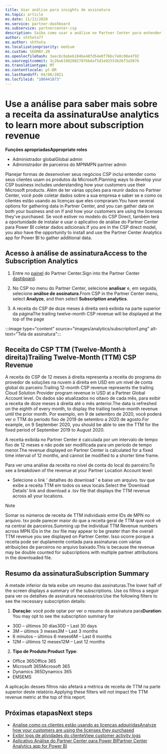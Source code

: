 ```yaml
---
title: Usar análise para insights de assinatura
ms.topic: article
ms.date: 11/13/2020
ms.service: partner-dashboard
ms.subservice: partnercenter-csp
description: Saiba como usar a análise no Partner Center para entender melhor seus negócios e como seus clientes usam as licenças que você comprou.
author: shthota77
ms.author: shthota
ms.localizationpriority: medium
ms.custom: SEOMAY.20
ms.openlocfilehash: 3aec8c8abe6184be48fd54e0f76bc7e0c08e4792
ms.sourcegitcommit: 3c26a61982082787bbdaf5d1e92553b26f3a5076
ms.translationtype: MT
ms.contentlocale: pt-BR
ms.lasthandoff: 04/06/2021
ms.locfileid: "106441873"
---
```

# <a name="use-analytics-to-learn-more-about-subscription-revenue"></a><span data-ttu-id="f7892-103">Use a análise para saber mais sobre a receita da assinatura</span><span class="sxs-lookup"><span data-stu-id="f7892-103">Use analytics to learn more about subscription revenue</span></span>

<span data-ttu-id="f7892-104">**Funções apropriadas**</span><span class="sxs-lookup"><span data-stu-id="f7892-104">**Appropriate roles**</span></span>

- <span data-ttu-id="f7892-105">Administrador global</span><span class="sxs-lookup"><span data-stu-id="f7892-105">Global admin</span></span>
- <span data-ttu-id="f7892-106">Administrador de parceiros do MPN</span><span class="sxs-lookup"><span data-stu-id="f7892-106">MPN partner admin</span></span>

<span data-ttu-id="f7892-107">Planejar formas de desenvolver seus negócios CSP inclui entender como seus clientes usam os produtos da Microsoft.</span><span class="sxs-lookup"><span data-stu-id="f7892-107">Planning ways to develop your CSP business includes understanding how your customers use their Microsoft products.</span></span> <span data-ttu-id="f7892-108">Além de ter várias opções para reunir dados no Partner Center, você pode coletar dados sobre a sua empresa e saber se e como os clientes estão usando as licenças que eles compraram.</span><span class="sxs-lookup"><span data-stu-id="f7892-108">You have several options for gathering data in Partner Center, and you can gather data on both your business and on if and how your customers are using the licenses they've purchased.</span></span> <span data-ttu-id="f7892-109">Se você estiver no modelo do CSP Direct, também terá a oportunidade de instalar e usar o aplicativo de análise do Partner Center para Power BI coletar dados adicionais.</span><span class="sxs-lookup"><span data-stu-id="f7892-109">If you are in the CSP direct model, you also have the opportunity to install and use the Partner Center Analytics app for Power BI to gather additional data.</span></span>

## <a name="access-to-the-subscription-analytics"></a><span data-ttu-id="f7892-110">Acesso à análise de assinatura</span><span class="sxs-lookup"><span data-stu-id="f7892-110">Access to the Subscription Analytics</span></span>

1. <span data-ttu-id="f7892-111">Entre no [painel](https://partner.microsoft.com/dashboard/home) do Partner Center.</span><span class="sxs-lookup"><span data-stu-id="f7892-111">Sign into the Partner Center [dashboard](https://partner.microsoft.com/dashboard/home).</span></span>
1. <span data-ttu-id="f7892-112">No CSP no menu do Partner Center, selecione **analisar** e, em seguida, selecione **análise de assinatura**.</span><span class="sxs-lookup"><span data-stu-id="f7892-112">From CSP in the Partner Center menu, select **Analyze**, and then select **Subscription analytics**.</span></span>

1. <span data-ttu-id="f7892-113">A receita do CSP de doze meses à direita será exibida na parte superior da página</span><span class="sxs-lookup"><span data-stu-id="f7892-113">The trailing twelve-month CSP revenue will be displayed at the top of the page</span></span>

:::image type="content" source="images/analytics/subscription1.png" alt-text="Tela de assinatura":::

## <a name="trailing-twelve-month-ttm-csp-revenue"></a><span data-ttu-id="f7892-115">Receita do CSP TTM (Twelve-Month à direita)</span><span class="sxs-lookup"><span data-stu-id="f7892-115">Trailing Twelve-Month (TTM) CSP Revenue</span></span>

<span data-ttu-id="f7892-116">A receita do CSP de 12 meses à direita representa a receita do programa do provedor de soluções na nuvem à direita em USD em um nível de conta global do parceiro.</span><span class="sxs-lookup"><span data-stu-id="f7892-116">Trailing 12-month CSP revenue represents the trailing Cloud Solution Provider program revenue in USD at a Partner Global Account level.</span></span> <span data-ttu-id="f7892-117">Os dados são atualizados no oitavo de cada mês, para exibir a receita de doze meses à direita até o mês anterior.</span><span class="sxs-lookup"><span data-stu-id="f7892-117">The data is refreshed on the eighth of every month, to display the trailing twelve-month revenue until the prior month.</span></span> <span data-ttu-id="f7892-118">Por exemplo, em 9 de setembro de 2020, você poderá ver o TTM do período fixo de 2019 de setembro a 2020 de agosto.</span><span class="sxs-lookup"><span data-stu-id="f7892-118">For example, on 9 September 2020, you should be able to see the TTM for the fixed period of September 2019 to August 2020.</span></span>

<span data-ttu-id="f7892-119">A receita exibida no Partner Center é calculada por um intervalo de tempo fixo de 12 meses e não pode ser modificada para um período de tempo menor.</span><span class="sxs-lookup"><span data-stu-id="f7892-119">The revenue displayed on Partner Center is calculated for a fixed time interval of 12 months, and cannot be modified to a shorter time frame.</span></span>

<span data-ttu-id="f7892-120">Para ver uma análise da receita no nível de conta do local do parceiro:</span><span class="sxs-lookup"><span data-stu-id="f7892-120">To see a breakdown of the revenue at your Partner Location Account level:</span></span>

- <span data-ttu-id="f7892-121">Selecione o link ' detalhes do download ' e baixe um arquivo. tsv que exibe a receita TTM em todos os seus locais.</span><span class="sxs-lookup"><span data-stu-id="f7892-121">Select the ‘Download Details’ link and download a .tsv file that displays the TTM revenue across all your locations.</span></span>

>[!NOTE] 
><span data-ttu-id="f7892-122">Somar os números de receita de TTM individuais entre IDs de MPN no arquivo. tsv pode parecer maior do que a receita geral de TTM que você vê na central de parceiros.</span><span class="sxs-lookup"><span data-stu-id="f7892-122">Summing up the individual TTM Revenue numbers across MPN IDs in the .tsv file may appear to be greater than the overall TTM revenue you see displayed on Partner Center.</span></span> <span data-ttu-id="f7892-123">Isso ocorre porque a receita pode ser duplamente contada para assinaturas com várias atribuições de parceiros no arquivo baixado.</span><span class="sxs-lookup"><span data-stu-id="f7892-123">This is because the revenue may be double counted for subscriptions with multiple partner attributions in the downloaded file.</span></span>

## <a name="subscription-summary"></a><span data-ttu-id="f7892-124">Resumo da assinatura</span><span class="sxs-lookup"><span data-stu-id="f7892-124">Subscription Summary</span></span>

<span data-ttu-id="f7892-125">A metade inferior da tela exibe um resumo das assinaturas.</span><span class="sxs-lookup"><span data-stu-id="f7892-125">The lower half of the screen displays a summary of the subscriptions.</span></span> <span data-ttu-id="f7892-126">Use os filtros a seguir para ver os detalhes de assinatura necessários:</span><span class="sxs-lookup"><span data-stu-id="f7892-126">Use the following filters to see the necessary subscription details:</span></span>  

1. <span data-ttu-id="f7892-127">**Duração**: você pode optar por ver o resumo da assinatura para</span><span class="sxs-lookup"><span data-stu-id="f7892-127">**Duration**: You may opt to see the subscription summary for</span></span> 

- <span data-ttu-id="f7892-128">30D – últimos 30 dias</span><span class="sxs-lookup"><span data-stu-id="f7892-128">30D – Last 30 days</span></span>
- <span data-ttu-id="f7892-129">3M – últimos 3 meses</span><span class="sxs-lookup"><span data-stu-id="f7892-129">3M – Last 3 months</span></span>
- <span data-ttu-id="f7892-130">6 minutos – últimos 6 meses</span><span class="sxs-lookup"><span data-stu-id="f7892-130">6M – Last 6 months</span></span>
- <span data-ttu-id="f7892-131">12M – últimos 12 meses</span><span class="sxs-lookup"><span data-stu-id="f7892-131">12M – Last 12 months</span></span>

2. <span data-ttu-id="f7892-132">**Tipo de Produto**:</span><span class="sxs-lookup"><span data-stu-id="f7892-132">**Product Type**:</span></span>
 
- <span data-ttu-id="f7892-133">Office 365</span><span class="sxs-lookup"><span data-stu-id="f7892-133">Office 365</span></span>
- <span data-ttu-id="f7892-134">Microsoft 365</span><span class="sxs-lookup"><span data-stu-id="f7892-134">Microsoft 365</span></span>
- <span data-ttu-id="f7892-135">Dynamics 365</span><span class="sxs-lookup"><span data-stu-id="f7892-135">Dynamics 365</span></span>
- <span data-ttu-id="f7892-136">EMS</span><span class="sxs-lookup"><span data-stu-id="f7892-136">EMS</span></span>

<span data-ttu-id="f7892-137">A aplicação desses filtros não afetará a métrica de receita de TTM na parte superior deste relatório.</span><span class="sxs-lookup"><span data-stu-id="f7892-137">Applying these filters will not impact the TTM revenue metric at the top of this report.</span></span>


 
## <a name="next-steps"></a><span data-ttu-id="f7892-138">Próximas etapas</span><span class="sxs-lookup"><span data-stu-id="f7892-138">Next steps</span></span>

- [<span data-ttu-id="f7892-139">Analise como os clientes estão usando as licenças adquiridas</span><span class="sxs-lookup"><span data-stu-id="f7892-139">Analyze how your customers are using the licenses they purchased</span></span>](increasing-adoption-and-satisfaction.md)  
- [<span data-ttu-id="f7892-140">Exibir logs de atividades do cliente</span><span class="sxs-lookup"><span data-stu-id="f7892-140">View customer activity logs</span></span>](activity-logs.md)
- [<span data-ttu-id="f7892-141">Aplicativo Análise do Partner Center para Power BI</span><span class="sxs-lookup"><span data-stu-id="f7892-141">Partner Center Analytics app for Power BI</span></span>](power-bi-app-for-direct-partners.md)







